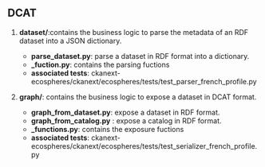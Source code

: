 ## DCAT



1. **dataset/**:contains the business logic to parse the metadata of an RDF dataset into a JSON dictionary.
    - **parse_dataset.py**: parse a dataset in RDF format into a dictionary.
    - **_fuction.py**: contains the parsing fuctions
    - **associated tests**: ckanext-ecospheres/ckanext/ecospheres/tests/test_parser_french_profile.py
    
1. **graph/**: contains the business logic to expose a dataset in DCAT format.
    - **graph_from_dataset.py**: expose a dataset in RDF format.
    - **graph_from_catalog.py** : expose a catalog in RDF format. 
    - **_functions.py**:  contains the exposure fuctions
    - **associated tests**: ckanext-ecospheres/ckanext/ecospheres/tests/test_serializer_french_profile.py
